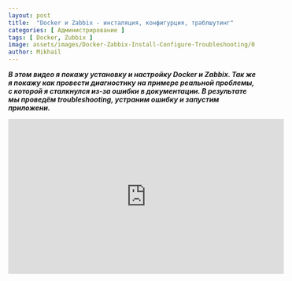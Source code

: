 ```yaml
---
layout: post
title:  "Docker и Zabbix - инсталяция, конфигурция, траблшутинг"
categories: [ Администрирование ]
tags: [ Docker, Zubbix ]
image: assets/images/Docker-Zabbix-Install-Configure-Troubleshooting/0.jpg
author: Mikhail
---
```


***В этом видео я покажу установку и настройку Docker и Zabbix. Так же я покажу как провести диагностику на примере реальной проблемы, с которой я сталкнулся из-за ошибки в документации. В результате мы проведём troubleshooting, устраним ошибку и запустим приложени.***

<iframe width="560" height="315" src="https://www.youtube.com/embed/9sFi39NYriM" title="YouTube video player" frameborder="0" allow="accelerometer; autoplay; clipboard-write; encrypted-media; gyroscope; picture-in-picture" allowfullscreen></iframe>